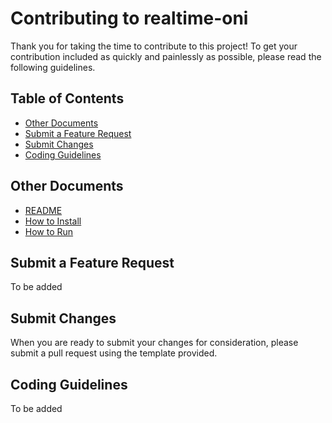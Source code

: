 Contributing to realtime-oni
===============

Thank you for taking the time to contribute to this project! To get your contribution included as quickly and painlessly as possible, please read the following guidelines.

Table of Contents
---------------

- [Other Documents](#other-documents)
- [Submit a Feature Request](#submit-a-feature-request)
- [Submit Changes](#submit-changes)
- [Coding Guidelines](#coding-guidelines)

Other Documents
---------------

- [README](../README.md)
- [How to Install](HOW-TO-INSTALL.md)
- [How to Run](HOW-TO-RUN.md)

Submit a Feature Request
---------------

To be added

Submit Changes
---------------

When you are ready to submit your changes for consideration, please submit a pull request using the template provided.

Coding Guidelines
---------------

To be added
